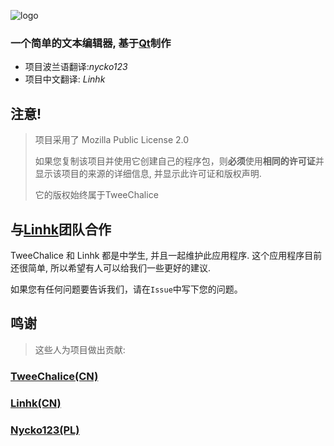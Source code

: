 ![logo](https://cdn.jsdelivr.net/gh/Linhk1606/Linhk1606@V2.0.5/TweeEditor.svg)

### 一个简单的文本编辑器, 基于[Qt](https://www.qt.io)制作

* 项目波兰语翻译:_nycko123_
* 项目中文翻译: _Linhk_

## 注意!

> 项目采用了 Mozilla Public License 2.0
>
> 如果您复制该项目并使用它创建自己的程序包，则**必须**使用**相同的许可证**并显示该项目的来源的详细信息, 并显示此许可证和版权声明.
>
> 它的版权始终属于TweeChalice

## 与[Linhk](https://github.com/Linhk1606 "Linhk")团队合作
  
 TweeChalice 和 Linhk 都是中学生, 并且一起维护此应用程序. 这个应用程序目前还很简单, 所以希望有人可以给我们一些更好的建议.
 
 如果您有任何问题要告诉我们，请在`Issue`中写下您的问题。
  
## 鸣谢

> 这些人为项目做出贡献:

### [TweeChalice(CN)](https://github.com/tweechalice)

### [Linhk(CN)](https://github.com/linhk1606)

### [Nycko123(PL)](https://github.com/nycko123)
